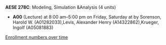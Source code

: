 **AESE 278C**: Modeling, Simulation &Analysis (4 units)

- **A00** (Lecture) at 8:00 am–5:00 pm on Friday, Saturday at   by Sorenson, Harold W. (A01282033),Levis, Alexander Henry (A14322862),Krueger, Ingolf (A05081883)

[Enrollment numbers over time](./AESE278C.tsv)
